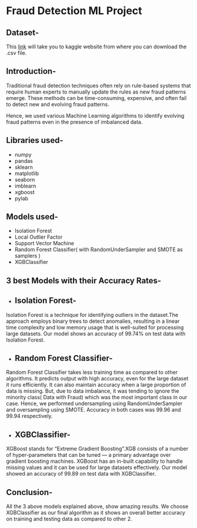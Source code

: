 # Fraud Detection ML Project
## Dataset-
This [link](https://www.kaggle.com/datasets/mlg-ulb/creditcardfraud?select=creditcard.csv) will take you to kaggle website from where you can download the .csv file.

## Introduction-
Traditional fraud detection techniques often rely on rule-based systems that require human experts to manually update the rules as new fraud patterns emerge. These methods can be time-consuming, expensive, and often fail to detect new and evolving fraud patterns.

Hence, we used various Machine Learning algorithms to identify evolving fraud patterns even in the presence of imbalanced data.

## Libraries used-
- numpy
- pandas
- sklearn
- matplotlib
- seaborn
- imblearn
- xgboost
- pylab

## Models used-
- Isolation Forest
- Local Outlier Factor
- Support Vector Machine
- Random Forest Classifier( with RandomUnderSampler and SMOTE as samplers )
- XGBClassifier

## 3 best Models with their Accuracy Rates-
- ## Isolation Forest- 
 Isolation Forest is a technique for identifying outliers in the dataset.The approach employs binary trees to detect anomalies, resulting in a linear time complexity and low memory usage that is well-suited for processing large datasets.
Our model shows an accuracy of 99.74% on test data with Isolation Forest.

- ## Random Forest Classifier-
Random Forest Classifier takes less training time as compared to other algorithms. It predicts output with high accuracy, even for the large dataset it runs efficiently. It can also maintain accuracy when a large proportion of data is missing. But, due to data imbalance, it was tending to ignore the minority class( Data with Fraud) which was the most important class in our case. Hence, we performed undersampling using RandomUnderSampler and oversampling using SMOTE.
Accuracy in both cases was 99.96 and 99.94 respectively.

- ## XGBClassifier-
 XGBoost stands for “Extreme Gradient Boosting”.XGB consists of a number of hyper-parameters that can be tuned — a primary advantage over gradient boosting machines. XGBoost has an in-built capability to handle missing values and it can be used for large datasets effectively.
 Our model showed an accuracy of 99.89 on test data with XGBClassifier.
 
 ## Conclusion-
 All the 3 above models explained above, show amazing results. We choose XGBClassifier as our final algorithm as it shows an overall better accuracy on training and testing data as compared to other 2. 
